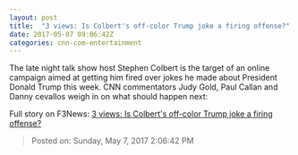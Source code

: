 ```yaml
---
layout: post
title:  "3 views: Is Colbert's off-color Trump joke a firing offense?"
date: 2017-05-07 09:06:42Z
categories: cnn-com-entertainment
---
```


The late night talk show host Stephen Colbert is the target of an online campaign aimed at getting him fired over jokes he made about President Donald Trump this week. CNN commentators Judy Gold, Paul Callan and Danny cevallos weigh in on what should happen next:


Full story on F3News: [3 views: Is Colbert's off-color Trump joke a firing offense?](http://www.f3nws.com/n/34NHyH)

> Posted on: Sunday, May 7, 2017 2:06:42 PM
